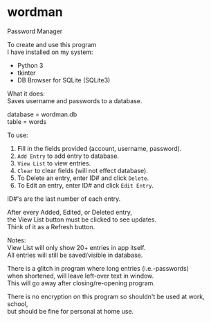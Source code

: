 # wordman
Password Manager


To create and use this program  
I have installed on my system:
- Python 3  
- tkinter  
- DB Browser for SQLite (SQLite3)  

  

What it does:  
Saves username and passwords to a database.

database = wordman.db  
table = words  

To use:  
1. Fill in the fields provided (account, username, password).  
2. `Add Entry` to add entry to database.  
3. `View List` to view entries.  
4. `Clear` to clear fields (will not effect database).  
5. To Delete an entry, enter ID# and click `Delete`.  
6. To Edit an entry, enter ID# and click `Edit Entry`.  

ID#'s are the last number of each entry.  

After every Added, Edited, or Deleted entry,  
the View List button must be clicked to see updates.  
Think of it as a Refresh button.  


Notes:   
View List will only show 20+ entries in app itself.  
All entries will still be saved/visible in database.  

There is a glitch in program where long entries (i.e.-passwords)  
when shortened, will leave left-over text in window.  
This will go away after closing/re-opening program.  

There is no encryption on this program so shouldn't be used at work, school,   
but should be fine for personal at home use.  

